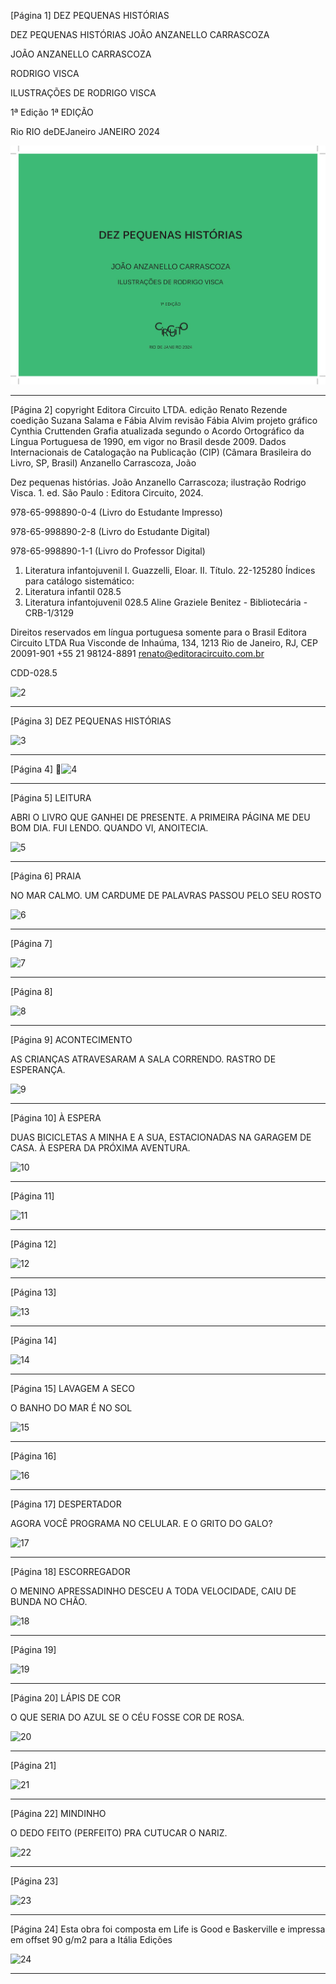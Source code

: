 [Página 1]
DEZ PEQUENAS HISTÓRIAS

DEZ PEQUENAS HISTÓRIAS
JOÃO ANZANELLO CARRASCOZA

JOÃO ANZANELLO CARRASCOZA

RODRIGO VISCA

ILUSTRAÇÕES DE RODRIGO VISCA

1ª Edição
1ª EDIÇÃO

Rio RIO
deDEJaneiro
JANEIRO 2024

![1](./img/page_1-01.jpg)

---

[Página 2]
copyright Editora Circuito LTDA.
edição Renato Rezende
coedição Suzana Salama e Fábia Alvim
revisão Fábia Alvim
projeto gráfico Cynthia Cruttenden
Grafia atualizada segundo o Acordo Ortográfico da Língua
Portuguesa de 1990, em vigor no Brasil desde 2009.
Dados Internacionais de Catalogação na Publicação (CIP)
(Câmara Brasileira do Livro, SP, Brasil)
Anzanello Carrascoza, João
		
Dez pequenas histórias. João Anzanello Carrascoza; ilustração
Rodrigo Visca. 1. ed. São Paulo : Editora Circuito, 2024.
		
978-65-998890-0-4 (Livro do Estudante Impresso)
		
978-65-998890-2-8 (Livro do Estudante Digital)
		
978-65-998890-1-1 (Livro do Professor Digital)
		
1. Literatura infantojuvenil I. Guazzelli, Eloar. II. Título.
22-125280
Índices para catálogo sistemático:
1. Literatura infantil 028.5
2. Literatura infantojuvenil 028.5
Aline Graziele Benitez - Bibliotecária - CRB-1/3129

Direitos reservados em língua
portuguesa somente para o Brasil
Editora Circuito LTDA
Rua Visconde de Inhaúma, 134, 1213
Rio de Janeiro, RJ, CEP 20091-901
+55 21 98124-8891
renato@editoracircuito.com.br

CDD-028.5

![2](./img/page_2-01.jpg)

---

[Página 3]
DEZ PEQUENAS HISTÓRIAS

![3](./img/page_3-01.jpg)

---

[Página 4]
![4](./img/page_4-01.jpg)

---

[Página 5]
LEITURA

ABRI O LIVRO QUE GANHEI DE PRESENTE.
A PRIMEIRA PÁGINA ME DEU BOM DIA.
FUI LENDO.
QUANDO VI, ANOITECIA.


![5](./img/page_5-01.jpg)

---

[Página 6]
PRAIA

NO MAR CALMO.
UM CARDUME DE PALAVRAS
PASSOU
PELO SEU ROSTO


![6](./img/page_6-01.jpg)

---

[Página 7]

![7](./img/page_7-01.jpg)

---

[Página 8]

![8](./img/page_8-01.jpg)

---

[Página 9]
ACONTECIMENTO

AS CRIANÇAS ATRAVESARAM A SALA CORRENDO.
RASTRO DE ESPERANÇA.

![9](./img/page_9-01.jpg)

---

[Página 10]
À ESPERA

DUAS BICICLETAS A MINHA E A SUA,
ESTACIONADAS
NA GARAGEM DE CASA.
À ESPERA DA PRÓXIMA AVENTURA.


![10](./img/page_10-01.jpg)

---

[Página 11]

![11](./img/page_11-01.jpg)

---

[Página 12]

![12](./img/page_12-01.jpg)

---

[Página 13]

![13](./img/page_13-01.jpg)

---

[Página 14]

![14](./img/page_14-01.jpg)

---

[Página 15]
LAVAGEM A SECO

O BANHO DO MAR
É NO SOL


![15](./img/page_15-01.jpg)

---

[Página 16]

![16](./img/page_16-01.jpg)

---

[Página 17]
DESPERTADOR

AGORA VOCÊ PROGRAMA NO CELULAR.
E O GRITO DO GALO?


![17](./img/page_17-01.jpg)

---

[Página 18]
ESCORREGADOR

O MENINO APRESSADINHO
DESCEU A TODA VELOCIDADE,
CAIU DE BUNDA NO CHÃO.

![18](./img/page_18-01.jpg)

---

[Página 19]

![19](./img/page_19-01.jpg)

---

[Página 20]
LÁPIS DE COR

O QUE SERIA DO AZUL
SE O CÉU FOSSE COR DE ROSA.

![20](./img/page_20-01.jpg)

---

[Página 21]

![21](./img/page_21-01.jpg)

---

[Página 22]
MINDINHO

O DEDO FEITO (PERFEITO)
PRA CUTUCAR O NARIZ.


![22](./img/page_22-01.jpg)

---

[Página 23]

![23](./img/page_23-01.jpg)

---

[Página 24]
Esta obra foi composta em Life is Good e Baskerville
e impressa em offset 90 g/m2 para a Itália Edições

![24](./img/page_24-01.jpg)

---

